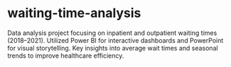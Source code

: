 # waiting-time-analysis
Data analysis project focusing on inpatient and outpatient waiting times (2018–2021). Utilized Power BI for interactive dashboards and PowerPoint for visual storytelling. Key insights into average wait times and seasonal trends to improve healthcare efficiency.
